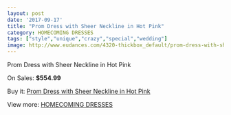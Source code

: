 ```yaml
---
layout: post
date: '2017-09-17'
title: "Prom Dress with Sheer Neckline in Hot Pink"
category: HOMECOMING DRESSES
tags: ["style","unique","crazy","special","wedding"]
image: http://www.eudances.com/4320-thickbox_default/prom-dress-with-sheer-neckline-in-hot-pink.jpg
---
```

Prom Dress with Sheer Neckline in Hot Pink

On Sales: **$554.99**
<a href="https://www.eudances.com/en/homecoming-dresses/1436-prom-dress-with-sheer-neckline-in-hot-pink.html"><amp-img layout="responsive" width="600" height="600" src="//www.eudances.com/4320-thickbox_default/prom-dress-with-sheer-neckline-in-hot-pink.jpg" alt="Prom Dress with Sheer Neckline in Hot Pink 0" /></a>
<a href="https://www.eudances.com/en/homecoming-dresses/1436-prom-dress-with-sheer-neckline-in-hot-pink.html"><amp-img layout="responsive" width="600" height="600" src="//www.eudances.com/4321-thickbox_default/prom-dress-with-sheer-neckline-in-hot-pink.jpg" alt="Prom Dress with Sheer Neckline in Hot Pink 1" /></a>

Buy it: [Prom Dress with Sheer Neckline in Hot Pink](https://www.eudances.com/en/homecoming-dresses/1436-prom-dress-with-sheer-neckline-in-hot-pink.html "Prom Dress with Sheer Neckline in Hot Pink")

View more: [HOMECOMING DRESSES](https://www.eudances.com/en/15-homecoming-dresses "HOMECOMING DRESSES")